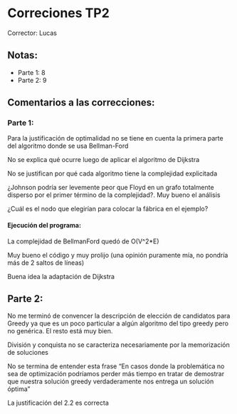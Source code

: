 # Correciones TP2

Corrector: Lucas

## Notas:

- Parte 1: 8
- Parte 2: 9

## Comentarios a las correcciones:

### Parte 1:

Para la justificación de optimalidad no se tiene en cuenta la primera parte del algoritmo donde se usa Bellman-Ford

No se explica qué ocurre luego de aplicar el algoritmo de Dijkstra

No se justifican por qué cada algoritmo tiene la complejidad explicitada

¿Johnson podría ser levemente peor que Floyd en un grafo totalmente disperso por el primer término de la complejidad?. Muy bueno el análisis

¿Cuál es el nodo que elegirían para colocar la fábrica en el ejemplo?



#### Ejecución del programa:

La complejidad de BellmanFord quedó de O(V^2*E)

Muy bueno el código y muy prolijo (una opinión puramente mía, no pondría más de 2 saltos de líneas)

Buena idea la adaptación de Dijkstra



## Parte 2:

No me terminó de convencer la descripción de elección de candidatos para Greedy ya que es un poco particular a algún algoritmo del tipo greedy pero no genérica. El resto está muy bien.

División y conquista no se caracteriza necesariamente por la memorización de soluciones

No se termina de entender esta frase “En casos donde la problemática no sea de optimización podríamos perder más tiempo en tratar de demostrar que nuestra solución greedy verdaderamente nos entrega un solución óptima”

La justificación del 2.2 es correcta
